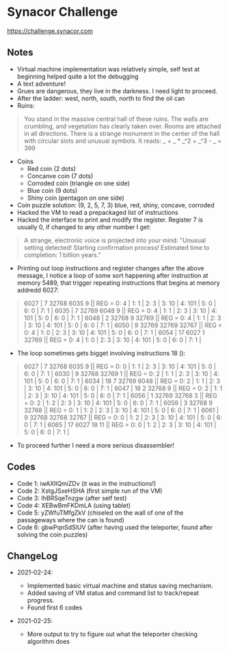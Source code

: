 # Synacor Challenge

https://challenge.synacor.com

## Notes

* Virtual machine implementation was relatively simple, self test at beginning helped quite a lot the debugging
* A text adventure!
* Grues are dangerous, they live in the darkness. I need light to proceed.
* After the ladder: west, north, south, north to find the oil can
* Ruins:
> You stand in the massive central hall of these ruins.  The walls are crumbling, and vegetation has clearly taken over.  Rooms are attached in all directions.  There is a strange monument in the center of the hall with circular slots and unusual symbols.  It reads:
_ + _ * _^2 + _^3 - _ = 399
* Coins
  * Red coin (2 dots)
  * Concanve coin (7 dots)
  * Corroded coin (triangle on one side)
  * Blue coin (9 dots)
  * Shiny coin (pentagon on one side)
* Coin puzzle solution: (9, 2, 5, 7, 3) blue, red, shiny, concave, corroded
* Hacked the VM to read a prepackaged list of instructions
* Hacked the interface to print and modify the register. Register 7 is usually 0, if changed to any other number I get:
> A strange, electronic voice is projected into your mind:
>  "Unusual setting detected!  Starting confirmation process!  Estimated time to completion: 1 billion years."
* Printing out loop instructions and register changes after the above message, I notice a loop of some sort happening after instruction at memory 5489, that trigger repeating instructions that begins at memory addredd 6027:
> 6027 |  7 32768  6035     9 || REG =  0:     4 | 1:     1 | 2:     3 | 3:    10 | 4:   101 | 5:     0 | 6:     0 | 7:     1 |
> 6035 |  7 32769  6048     9 || REG =  0:     4 | 1:     1 | 2:     3 | 3:    10 | 4:   101 | 5:     0 | 6:     0 | 7:     1 |
> 6048 |  2 32768     9 32769 || REG =  0:     4 | 1:     1 | 2:     3 | 3:    10 | 4:   101 | 5:     0 | 6:     0 | 7:     1 |
> 6050 |  9 32769 32769 32767 || REG =  0:     4 | 1:     0 | 2:     3 | 3:    10 | 4:   101 | 5:     0 | 6:     0 | 7:     1 |
> 6054 | 17  6027     1 32769 || REG =  0:     4 | 1:     0 | 2:     3 | 3:    10 | 4:   101 | 5:     0 | 6:     0 | 7:     1 |
* The loop sometimes gets bigget involving instructions 18 ():
> 6027 |  7 32768  6035     9 || REG =  0:     0 | 1:     1 | 2:     3 | 3:    10 | 4:   101 | 5:     0 | 6:     0 | 7:     1 |
> 6030 |  9 32768 32769     1 || REG =  0:     2 | 1:     1 | 2:     3 | 3:    10 | 4:   101 | 5:     0 | 6:     0 | 7:     1 |
> 6034 | 18     7 32769  6048 || REG =  0:     2 | 1:     1 | 2:     3 | 3:    10 | 4:   101 | 5:     0 | 6:     0 | 7:     1 |
> 6047 | 18     2 32768     9 || REG =  0:     2 | 1:     1 | 2:     3 | 3:    10 | 4:   101 | 5:     0 | 6:     0 | 7:     1 |
> 6056 |  1 32769 32768     3 || REG =  0:     2 | 1:     2 | 2:     3 | 3:    10 | 4:   101 | 5:     0 | 6:     0 | 7:     1 |
> 6059 |  3 32768     9 32768 || REG =  0:     1 | 1:     2 | 2:     3 | 3:    10 | 4:   101 | 5:     0 | 6:     0 | 7:     1 |
> 6061 |  9 32768 32768 32767 || REG =  0:     0 | 1:     2 | 2:     3 | 3:    10 | 4:   101 | 5:     0 | 6:     0 | 7:     1 |
> 6065 | 17  6027    18    11 || REG =  0:     0 | 1:     2 | 2:     3 | 3:    10 | 4:   101 | 5:     0 | 6:     0 | 7:     1 |
* To proceed further I need a more serious disassembler!

## Codes

- Code 1: iwAXllQmiZDv (it was in the instructions!)
- Code 2: XstgJSxeHSHA (first simple run of the VM)
- Code 3: IhBRSqeTnzgw (after self test)
- Code 4: XEBwBmFKDmLA (using tablet)
- Code 5: yZWfuTMfgZkV (chiseled on the wall of one of the passageways where the can is found)
- Code 6: gbwPqnSdSlUV (after having used the teleporter, found after solving the coin puzzles)


## ChangeLog

* 2021-02-24: 
  * Implemented basic virtual machine and status saving mechanism. 
  * Added saving of VM status and command list to track/repeat progress.
  * Found first 6 codes

* 2021-02-25:
  * More output to try to figure out what the teleporter checking algorithm does
